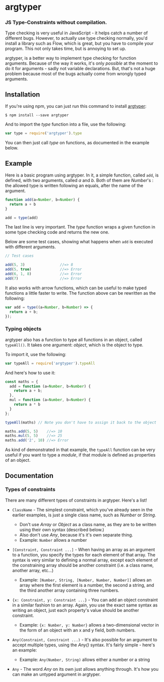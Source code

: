 # argtyper

### JS Type-Constraints without compilation.

Type checking is very useful in JavaScript - it helps catch a number of different bugs.
However, to actually use type checking normally, you'd install a library such as Flow,
which is great, but you have to compile your program. This not only takes time, but is
annoying to set up.

argtyper, is a better way to implement type checking for function arguments.
Because of the way it works, it's only _possible_ at the moment to do it for arguments -
sadly not variable declarations. But, that's not a huge problem because most of the bugs
actually come from wrongly typed arguments.

## Installation

If you're using npm, you can just run this command to install [argtyper](https://www.npmjs.com/package/argtyper):

```
$ npm install --save argtyper
```

And to import the _type_ function into a file, use the following:

```javascript
var type = require('argtyper').type
```

You can then just call _type_ on functions, as documented in the example below.

## Example

Here is a basic program using argtyper. In it, a simple function, called `add`,
is defined, with two arguments, called _a_ and _b_. Both of them are _Number_'s
: the allowed type is written following an equals, after the
name of the argument.

```javascript
function add(a=Number, b=Number) {
  return a + b
}

add = type(add)
```

The last line is very important. The _type_ function wraps a given function in some type
checking code and returns the new one.

Below are some test cases, showing what happens when `add` is executed with different
arguments.

```javascript
// Test cases

add(5, 3)                //=> 8
add(5, true)             //=> Error
add(6, 1, 8)             //=> Error
add(7)                   //=> Error
```

It also works with arrow functions, which can be useful to make typed functions
a little faster to write. The function above can be rewritten as the following:

```javascript
var add = type((a=Number, b=Number) => {
  return a + b;
});
```

### Typing objects

argtyper also has a function to type all functions in an object, called
`typeAll()`. It takes one argument: _object_, which is the object to type.

To import it, use the following:

```javascript
var typeAll = require('argtyper').typeAll
```

And here's how to use it:

```javascript
const maths = {
  add = function (a=Number, b=Number) {
    return a + b;
  },
  mul = function (a=Number, b=Number) {
    return a * b
  }
};

typeAll(maths) // Note you don't have to assign it back to the object

maths.add(5, 5)    //=> 10
maths.mul(5, 5)    //=> 25
maths.add('2', 10) //=> Error
```

As kind of demonstrated in that example, the `typeAll` function can be very
useful if you want to type a _module_, if that module is defined as properties
of an object.

## Documentation

### Types of constraints

There are many different types of constraints in argtyper. Here's a list!

 - `ClassName` - The simplest constraint, which you've already seen in the earlier
   examples, is just a single class name, such as _Number_ or _String_.
    - Don't use _Array_ or _Object_ as a class name, as they are to be written
      using their own syntax (described below.)
    - Also don't use _Any_, because it's it's own separate thing.
    - Example: `Number` allows a number

 - `[Constraint, Constraint ...]` - When having an array as an argument to a function, you specify
   the types for each element of that array. The syntax is very similar to
   defining a normal array, except each element of the constraining array should
   be another constraint (i.e. a class name, another array, etc...)
    - Example: `[Number, String, [Number, Number, Number]]` allows an array
      where the first element is a number, the second a string, and the third
      another array containing three numbers.

 - `{x: Constraint, y: Constraint ...}` - You can add an object constraint in a
   similar fashion to an array. Again, you use the exact same syntax as writing
   an object, just each property's value should be another constraint.
    - Example: `{x: Number, y: Number}` allows a two-dimensional vector in the
      form of an object with an x and y field, both numbers.

 - `Any(Constraint, Constraint ...)` - It's also possible for an argument to
   accept multiple types, using the _Any()_ syntax. It's fairly simple - here's
   an example:
    - Example: `Any(Number, String)` allows either a number or a string

 - `Any` - The word _Any_ on its own just allows anything through. It's how
   you can make an untyped argument in argtyper.
